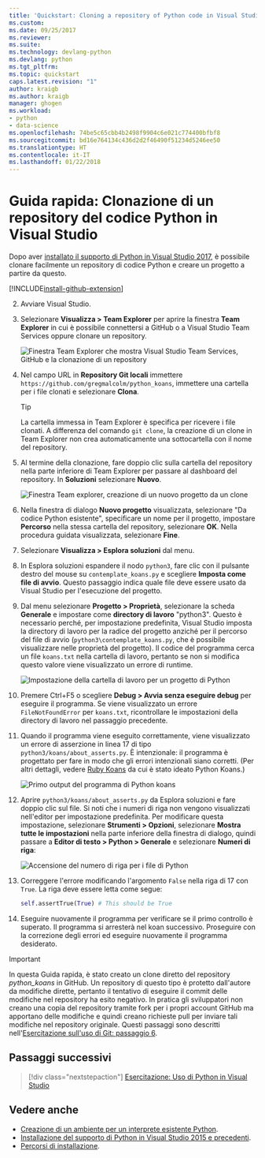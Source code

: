 ```yaml
---
title: 'Quickstart: Cloning a repository of Python code in Visual Studio (Guida rapida: Clonazione di un repository del codice Python in Visual Studio) | Microsoft Docs'
ms.custom: 
ms.date: 09/25/2017
ms.reviewer: 
ms.suite: 
ms.technology: devlang-python
ms.devlang: python
ms.tgt_pltfrm: 
ms.topic: quickstart
caps.latest.revision: "1"
author: kraigb
ms.author: kraigb
manager: ghogen
ms.workload:
- python
- data-science
ms.openlocfilehash: 74be5c65cbb4b2498f9904c6e021c774400bfbf8
ms.sourcegitcommit: bd16e764134c436d2d2f46490f51234d5246ee50
ms.translationtype: HT
ms.contentlocale: it-IT
ms.lasthandoff: 01/22/2018
---
```

# <a name="quickstart-clone-a-repository-of-python-code-in-visual-studio"></a>Guida rapida: Clonazione di un repository del codice Python in Visual Studio

Dopo aver [installato il supporto di Python in Visual Studio 2017](installing-python-support-in-visual-studio.md), è possibile clonare facilmente un repository di codice Python e creare un progetto a partire da questo.

[!INCLUDE[install-github-extension](includes/install-github-extension.md)]

2. Avviare Visual Studio.

3. Selezionare **Visualizza > Team Explorer** per aprire la finestra **Team Explorer** in cui è possibile connettersi a GitHub o a Visual Studio Team Services oppure clonare un repository.

    ![Finestra Team Explorer che mostra Visual Studio Team Services, GitHub e la clonazione di un repository](media/team-explorer.png)

4. Nel campo URL in **Repository Git locali** immettere `https://github.com/gregmalcolm/python_koans`, immettere una cartella per i file clonati e selezionare **Clona**.

    > [!Tip]
    > La cartella immessa in Team Explorer è specifica per ricevere i file clonati. A differenza del comando `git clone`, la creazione di un clone in Team Explorer non crea automaticamente una sottocartella con il nome del repository.

5. Al termine della clonazione, fare doppio clic sulla cartella del repository nella parte inferiore di Team Explorer per passare al dashboard del repository. In **Soluzioni** selezionare **Nuovo**.

    ![Finestra Team explorer, creazione di un nuovo progetto da un clone](media/team-explorer-new-project.png)

6. Nella finestra di dialogo **Nuovo progetto** visualizzata, selezionare "Da codice Python esistente", specificare un nome per il progetto, impostare **Percorso** nella stessa cartella del repository, selezionare **OK**. Nella procedura guidata visualizzata, selezionare **Fine**.

7. Selezionare **Visualizza > Esplora soluzioni** dal menu.

8. In Esplora soluzioni espandere il nodo `python3`, fare clic con il pulsante destro del mouse su `contemplate_koans.py` e scegliere **Imposta come file di avvio**. Questo passaggio indica quale file deve essere usato da Visual Studio per l'esecuzione del progetto.

9. Dal menu selezionare **Progetto > Proprietà**, selezionare la scheda **Generale** e impostare come **directory di lavoro** "python3". Questo è necessario perché, per impostazione predefinita, Visual Studio imposta la directory di lavoro per la radice del progetto anziché per il percorso del file di avvio (`python3\contemplate_koans.py`, che è possibile visualizzare nelle proprietà del progetto). Il codice del programma cerca un file `koans.txt` nella cartella di lavoro, pertanto se non si modifica questo valore viene visualizzato un errore di runtime.

    ![Impostazione della cartella di lavoro per un progetto di Python](media/projects-set-working-directory.png)

10. Premere Ctrl+F5 o scegliere **Debug > Avvia senza eseguire debug** per eseguire il programma. Se viene visualizzato un errore `FileNotFoundError` per `koans.txt`, ricontrollare le impostazioni della directory di lavoro nel passaggio precedente.

11. Quando il programma viene eseguito correttamente, viene visualizzato un errore di asserzione in linea 17 di tipo `python3/koans/about_asserts.py`. È intenzionale: il programma è progettato per fare in modo che gli errori intenzionali siano corretti. (Per altri dettagli, vedere [Ruby Koans](http://rubykoans.com/) da cui è stato ideato Python Koans.)

    ![Primo output del programma di Python koans](media/koans-output.png)

12. Aprire `python3/koans/about_asserts.py` da Esplora soluzioni e fare doppio clic sul file. Si noti che i numeri di riga non vengono visualizzati nell'editor per impostazione predefinita. Per modificare questa impostazione, selezionare **Strumenti > Opzioni**, selezionare **Mostra tutte le impostazioni** nella parte inferiore della finestra di dialogo, quindi passare a **Editor di testo > Python > Generale** e selezionare **Numeri di riga**:

    ![Accensione del numero di riga per i file di Python](media/options-general-line-numbers.png)

13. Correggere l'errore modificando l'argomento `False` nella riga di 17 con `True`. La riga deve essere letta come segue:

    ```python
    self.assertTrue(True) # This should be True
    ```

14. Eseguire nuovamente il programma per verificare se il primo controllo è superato. Il programma si arresterà nel koan successivo. Proseguire con la correzione degli errori ed eseguire nuovamente il programma desiderato.

> [!Important]
> In questa Guida rapida, è stato creato un clone diretto del repository *python_koans* in GitHub. Un repository di questo tipo è protetto dall'autore da modifiche dirette, pertanto il tentativo di eseguire il commit delle modifiche nel repository ha esito negativo. In pratica gli sviluppatori non creano una copia del repository tramite fork per i propri account GitHub ma apportano delle modifiche e quindi creano richieste pull per inviare tali modifiche nel repository originale. Questi passaggi sono descritti nell'[Esercitazione sull'uso di Git: passaggio 6](tutorial-working-with-python-in-visual-studio-step-06-working-with-git.md).

## <a name="next-steps"></a>Passaggi successivi

> [!div class="nextstepaction"]
> [Esercitazione: Uso di Python in Visual Studio](tutorial-working-with-python-in-visual-studio-step-01-create-project.md)

## <a name="see-also"></a>Vedere anche

- [Creazione di un ambiente per un interprete esistente Python](managing-python-environments-in-visual-studio.md#creating-an-environment-for-an-existing-interpreter).
- [Installazione del supporto di Python in Visual Studio 2015 e precedenti](installing-python-support-in-visual-studio.md).
- [Percorsi di installazione](installing-python-support-in-visual-studio.md#install-locations).
